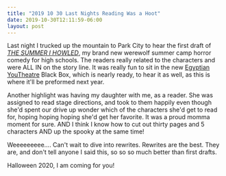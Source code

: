 ```yaml
---
title: "2019 10 30 Last Nights Reading Was a Hoot"
date: 2019-10-30T12:11:59-06:00
layout: post
---
```


Last night I trucked up the mountain to Park City to hear the first draft of [*THE SUMMER I HOWLED*](https://newplayexchange.org/plays/529011/summer-i-howled), my brand new werewolf summer camp horror comedy for high schools. The readers really related to the characters and were ALL IN on the story line. It was really fun to sit in the new [Egyptian YouTheatre](https://www.egyptiantheatrecompany.org/youtheatre) Black Box, which is nearly ready, to hear it as well, as this is where it'll be preformed next year.

Another highlight was having my daughter with me, as a reader. She was assigned to read stage directions, and took to them happily even though she'd spent our drive up wonder which of the characters she'd get to read for, hoping hoping hoping she'd get her favorite. It was a proud momma moment for sure. AND I think I know how to cut out thirty pages and 5 characters AND up the spooky at the same time!

Weeeeeeeee.... Can't wait to dive into rewrites. Rewrites are the best. They are, and don't tell anyone I said this, so so so much better than first drafts.

Halloween 2020, I am coming for you! 
